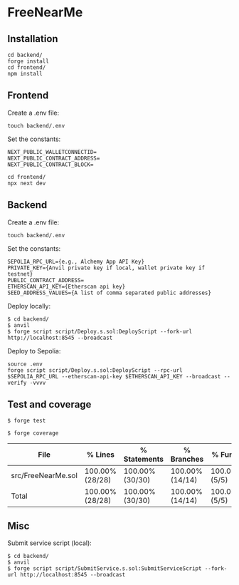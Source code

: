 # FreeNearMe

## Installation

```shell
cd backend/
forge install
cd frontend/
npm install
```

## Frontend

Create a .env file:
```shell
touch backend/.env
```

Set the constants:
```
NEXT_PUBLIC_WALLETCONNECTID=
NEXT_PUBLIC_CONTRACT_ADDRESS=
NEXT_PUBLIC_CONTRACT_BLOCK=
```

```shell
cd frontend/
npx next dev
```

## Backend

Create a .env file:
```shell
touch backend/.env
```

Set the constants:
```
SEPOLIA_RPC_URL={e.g., Alchemy App API Key}
PRIVATE_KEY={Anvil private key if local, wallet private key if testnet}
PUBLIC_CONTRACT_ADDRESS=
ETHERSCAN_API_KEY={Etherscan api key}
SEED_ADDRESS_VALUES={A list of comma separated public addresses}
```

Deploy locally:
```shell
$ cd backend/
$ anvil
$ forge script script/Deploy.s.sol:DeployScript --fork-url http://localhost:8545 --broadcast
```

Deploy to Sepolia:
```shell
source .env
forge script script/Deploy.s.sol:DeployScript --rpc-url $SEPOLIA_RPC_URL --etherscan-api-key $ETHERSCAN_API_KEY --broadcast --verify -vvvv
```

## Test and coverage

```shell
$ forge test
```

```shell
$ forge coverage
```

| File               | % Lines         | % Statements    | % Branches      | % Funcs       |
|--------------------|-----------------|-----------------|-----------------|---------------|
| src/FreeNearMe.sol | 100.00% (28/28) | 100.00% (30/30) | 100.00% (14/14) | 100.00% (5/5) |
| Total              | 100.00% (28/28) | 100.00% (30/30) | 100.00% (14/14) | 100.00% (5/5) |

## Misc

Submit service script (local):
```shell
$ cd backend/
$ anvil
$ forge script script/SubmitService.s.sol:SubmitServiceScript --fork-url http://localhost:8545 --broadcast
```